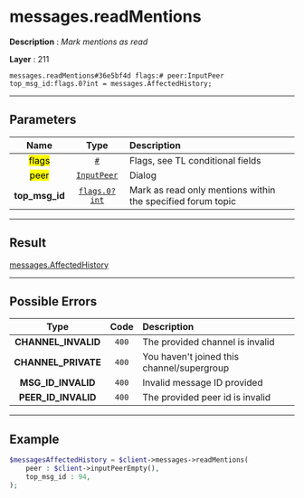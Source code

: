 # messages.readMentions

**Description** : *Mark mentions as read*

**Layer** : 211

```tl
messages.readMentions#36e5bf4d flags:# peer:InputPeer top_msg_id:flags.0?int = messages.AffectedHistory;
```

---

## Parameters

| Name | Type | Description |
| :---: | :---: | :--- |
| <mark>flags</mark> | [`#`](type/#) | Flags, see TL conditional fields |
| <mark>peer</mark> | [`InputPeer`](type/InputPeer) | Dialog |
| **top_msg_id** | [`flags.0?int`](type/int) | Mark as read only mentions within the specified forum topic |

---

## Result

[messages.AffectedHistory](type/messages.AffectedHistory)

---

## Possible Errors

| Type | Code | Description |
| :---: | :---: | :--- |
| **CHANNEL_INVALID** | `400` | The provided channel is invalid |
| **CHANNEL_PRIVATE** | `400` | You haven't joined this channel/supergroup |
| **MSG_ID_INVALID** | `400` | Invalid message ID provided |
| **PEER_ID_INVALID** | `400` | The provided peer id is invalid |

---

## Example

```php
$messagesAffectedHistory = $client->messages->readMentions(
	peer : $client->inputPeerEmpty(),
	top_msg_id : 94,
);
```